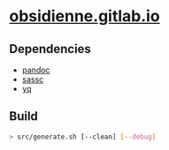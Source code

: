 # [obsidienne.gitlab.io](https://obsidienne.gitlab.io)

## Dependencies

* [pandoc](https://pandoc.org/)
* [sassc](https://github.com/sass/sassc)
* [yq](https://github.com/mikefarah/yq)

## Build

~~~sh
> src/generate.sh [--clean] [--debug]
~~~
